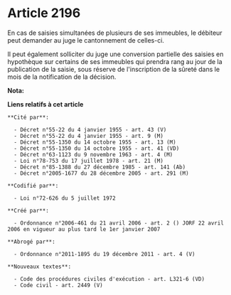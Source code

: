 # Article 2196

En cas de saisies simultanées de plusieurs de ses immeubles, le débiteur peut demander au juge le cantonnement de celles-ci.

Il peut également solliciter du juge une conversion partielle des saisies en hypothèque sur certains de ses immeubles qui
prendra rang au jour de la publication de la saisie, sous réserve de l'inscription de la sûreté dans le mois de la
notification de la décision.

**Nota:**



**Liens relatifs à cet article**

	**Cité par**:

	  - Décret n°55-22 du 4 janvier 1955 - art. 43 (V)
	  - Décret n°55-22 du 4 janvier 1955 - art. 9 (M)
	  - Décret n°55-1350 du 14 octobre 1955 - art. 13 (M)
	  - Décret n°55-1350 du 14 octobre 1955 - art. 41 (VD)
	  - Décret n°63-1123 du 9 novembre 1963 - art. 4 (M)
	  - Loi n°78-753 du 17 juillet 1978 - art. 21 (M)
	  - Décret n°85-1388 du 27 décembre 1985 - art. 141 (Ab)
	  - Décret n°2005-1677 du 28 décembre 2005 - art. 291 (M)

	**Codifié par**:

	  - Loi n°72-626 du 5 juillet 1972

	**Créé par**:

	  - Ordonnance n°2006-461 du 21 avril 2006 - art. 2 () JORF 22 avril 2006 en vigueur au plus tard le 1er janvier 2007

	**Abrogé par**:

	  - Ordonnance n°2011-1895 du 19 décembre 2011 - art. 4 (V)

	**Nouveaux textes**:

	  - Code des procédures civiles d'exécution - art. L321-6 (VD)
	  - Code civil - art. 2449 (V)
